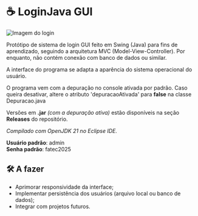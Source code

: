 # ☕ LoginJava GUI

<img src="https://i.imgur.com/Wl1uFkd.png" alt="Imagem do login">

Protótipo de sistema de login GUI feito em Swing (Java) para fins de aprendizado, seguindo a arquitetura MVC (Model-View-Controller). Por enquanto, não contém conexão com banco de dados ou similar.

A interface do programa se adapta a aparência do sistema operacional do usuário.

O programa vem com a depuração no console ativada por padrão. Caso queira desativar, altere o atributo 'depuracaoAtivada' para **false** na classe Depuracao.java

Versões em **.jar** *(com a depuração ativa)* estão disponíveis na seção **Releases** do repositório.

*Compilado com OpenJDK 21 no Eclipse IDE.*

**Usuário padrão**: admin<br>
**Senha padrão**: fatec2025

## 🛠️ A fazer
- Aprimorar responsividade da interface;
- Implementar persistência dos usuários (arquivo local ou banco de dados);
- Integrar com projetos futuros.
